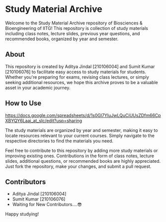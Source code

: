 # Study Material Archive

Welcome to the Study Material Archive repository of Biosciences & Bioengineering of IITG! This repository is collection of study materials including class notes, lecture slides, previous year questions, and recommended books, organized by year and semester.

## About

This repository is created by Aditya Jindal [210106004] and Sumit Kumar [210106076] to facilitate easy access to study materials for students. Whether you're preparing for exams, revising class lectures, or simply seeking additional resources, we hope this archive proves to be a valuable asset in your academic journey.

## How to Use

https://docs.google.com/spreadsheets/d/1s0Gl7YIuJwLQuCiUUsZDfm66CpXBYQY6Laaj_at_sIc/edit?usp=sharing

The study materials are organized by year and semester, making it easy to locate resources relevant to your current courses. Simply navigate to the respective directories to find the materials you need.

Feel free to contribute to this repository by adding more study materials or improving existing ones. Contributions in the form of class notes, lecture slides, additional questions, or recommended books are highly appreciated. Just fork the repository, make your changes, and submit a pull request.

## Contributors
* Aditya Jindal [210106004]
* Sumit Kumar   [210106076]
* Waiting for New Contributors....😎

Happy studying!
